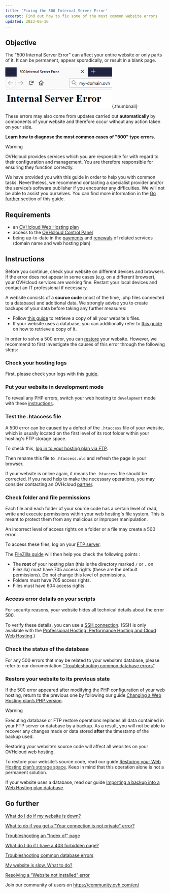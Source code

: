 ```yaml
---
title: 'Fixing the 500 Internal Server Error'
excerpt: Find out how to fix some of the most common website errors
updated: 2023-05-16
---
```


## Objective

The "500 Internal Server Error" can affect your entire website or only parts of it. It can be permanent, appear sporadically, or result in a blank page.

![error500](images/error-500-2.png){.thumbnail}

These errors may also come from updates carried out **automatically** by components of your website and therefore occur without any action taken on your side.

**Learn how to diagnose the most common cases of "500" type errors.**

> [!warning]
>
> OVHcloud provides services which you are responsible for with regard to their configuration and management. You are therefore responsible for ensuring they function correctly.
>
> We have provided you with this guide in order to help you with common tasks. Nevertheless, we recommend contacting a specialist provider and/or the service’s software publisher if you encounter any difficulties. We will not be able to assist you ourselves. You can find more information in the [Go further](#gofurther) section of this guide.
>

## Requirements

- an [OVHcloud Web Hosting plan](https://www.ovhcloud.com/en-ie/web-hosting/)
- access to the [OVHcloud Control Panel](https://www.ovh.com/auth/?action=gotomanager&from=https://www.ovh.ie/&ovhSubsidiary=ie)
- being up-to-date in the [payments](/pages/account_and_service_management/managing_billing_payments_and_services/invoice_management#pay-bills) and [renewals](/pages/account_and_service_management/managing_billing_payments_and_services/how_to_use_automatic_renewal#renewal-management) of related services (domain name and web hosting plan)

## Instructions

Before you continue, check your website on different devices and browsers. If the error does not appear in some cases (e.g. on a different browser), your OVHcloud services are working fine. Restart your local devices and contact an IT professional if necessary.

A website consists of a **source code** (most of the time, .php files connected to a database) and additional data. We strongly advise you to create backups of your data before taking any further measures:

- Follow [this guide](/pages/web_cloud/web_hosting/ftp_filezilla_user_guide) to retrieve a copy of all your website's files.
- If your website uses a database, you can additionally refer to [this guide](/pages/web_cloud/web_hosting/sql_database_export) on how to retrieve a copy of it.

In order to solve a 500 error, you can [restore](#restore) your website. However, we recommend to first investigate the causes of this error through the following steps:

### Check your hosting logs

First, please check your logs with this [guide](/pages/web_cloud/web_hosting/logs_and_statistics).

### Put your website in development mode

To reveal any PHP errors, switch your web hosting to `development` mode with these [instructions](/pages/web_cloud/web_hosting/ovhconfig_modify_system_runtime#step-2-check-your-web-hosting-plans-configuration).

### Test the .htaccess file

A 500 error can be caused by a defect of the `.htaccess` file of your website, which is usually located on the first level of its root folder within your hosting's FTP storage space.

To check this, [log in to your hosting plan via FTP](/pages/web_cloud/web_hosting/ftp_connection).

Then rename this file to `.htaccess.old` and refresh the page in your browser.

If your website is online again, it means the `.htaccess` file should be corrected. If you need help to make the necessary operations, you may consider contacting an OVHcloud [partner](https://partner.ovhcloud.com/en-ie/directory/).

### Check folder and file permissions

Each file and each folder of your source code has a certain level of read, write and execute permissions within your web hosting's file system. This is meant to protect them from any malicious or improper manipulation.

An incorrect level of access rights on a folder or a file may create a 500 error.

To access these files, log on your [FTP server](/pages/web_cloud/web_hosting/ftp_connection).

The [FileZilla guide](/pages/web_cloud/web_hosting/ftp_filezilla_user_guide#file-and-folder-permissions) will then help you check the following points :

- The **root** of your hosting plan (this is the directory marked `/` or `.` on Filezilla) must have 705 access rights (these are the default permissions). Do not change this level of permissions.
- Folders must have 705 access rights.
- Files must have 604 access rights.

### Access error details on your scripts

For security reasons, your website hides all technical details about the error 500.

To verify these details, you can use a [SSH connection](/pages/web_cloud/web_hosting/ssh_on_webhosting). (SSH is only available with the [Professional Hosting, Performance Hosting and Cloud Web Hosting](https://www.ovhcloud.com/en-ie/web-hosting/).)

### Check the status of the database

For any 500 errors that may be related to your website’s database, please refer to our documentation [“Troubleshooting common database errors”](/pages/web_cloud/web_hosting/diagnosis_database_errors).

### Restore your website to its previous state <a name="restore"></a>

If the 500 error appeared after modifying the PHP configuration of your web hosting, return to the previous one by following our guide [Changing a Web Hosting plan’s PHP version](/pages/web_cloud/web_hosting/php_configure_php_on_your_web_hosting_2014).

> [!warning]
>
> Executing database or FTP restore operations replaces all data contained in your FTP server or database by a backup. As a result, you will not be able to recover any changes made or data stored **after** the timestamp of the backup used.
>
> Restoring your website’s source code will affect all websites on your OVHcloud web hosting.
>

To restore your website’s source code, read our guide [Restoring your Web Hosting plan’s storage space](/pages/web_cloud/web_hosting/ftp_save_and_backup). Keep in mind that this operation alone is not a permanent solution.

If your website uses a database, read our guide [Importing a backup into a Web Hosting plan database](/pages/web_cloud/web_hosting/sql_importing_mysql_database#restore-a-backup-from-the-control-panel).

## Go further <a name="gofurther"></a>

[What do I do if my website is down?](/pages/web_cloud/web_hosting/diagnostic-website-not-accessible)

[What to do if you get a "Your connection is not private" error?](/pages/web_cloud/web_hosting/diagnostic-not-secured)

[Troubleshooting an "Index of" page](/pages/web_cloud/web_hosting/diagnostic-index-of)

[What do I do if I have a 403 forbidden page?](/pages/web_cloud/web_hosting/diagnostic_403_forbidden)

[Troubleshooting common database errors](/pages/web_cloud/web_hosting/diagnosis_database_errors)

[My website is slow. What to do?](/pages/web_cloud/web_hosting/diagnostic_slownesses)

[Resolving a “Website not installed” error](/pages/web_cloud/web_hosting/multisites_website_not_installed)

Join our community of users on <https://community.ovh.com/en/>
